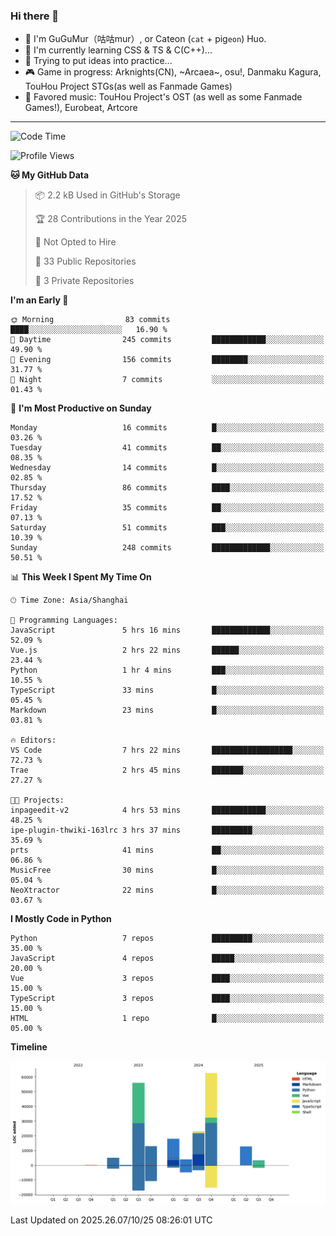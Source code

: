 ### Hi there 👋

- 🧐 I'm GuGuMur（咕咕mur）, or Cateon (`cat` + pig`eon`) Huo.
- 🌱 I'm currently learning CSS & TS & C(C++)...
- 🤔 Trying to put ideas into practice...
- 🎮 Game in progress: Arknights(CN), ~Arcaea~, osu!, Danmaku Kagura, TouHou Project STGs(as well as Fanmade Games)
- 🎵 Favored music: TouHou Project's OST (as well as some Fanmade Games!), Eurobeat, Artcore

----
<!--START_SECTION:waka-->
![Code Time](http://img.shields.io/badge/Code%20Time-8%20hrs%2025%20mins-blue)

![Profile Views](http://img.shields.io/badge/Profile%20Views-0-blue)

**🐱 My GitHub Data** 

> 📦 2.2 kB Used in GitHub's Storage 
 > 
> 🏆 28 Contributions in the Year 2025
 > 
> 🚫 Not Opted to Hire
 > 
> 📜 33 Public Repositories 
 > 
> 🔑 3 Private Repositories 
 > 
**I'm an Early 🐤** 

```text
🌞 Morning                83 commits          ████░░░░░░░░░░░░░░░░░░░░░   16.90 % 
🌆 Daytime                245 commits         ████████████░░░░░░░░░░░░░   49.90 % 
🌃 Evening                156 commits         ████████░░░░░░░░░░░░░░░░░   31.77 % 
🌙 Night                  7 commits           ░░░░░░░░░░░░░░░░░░░░░░░░░   01.43 % 
```
📅 **I'm Most Productive on Sunday** 

```text
Monday                   16 commits          █░░░░░░░░░░░░░░░░░░░░░░░░   03.26 % 
Tuesday                  41 commits          ██░░░░░░░░░░░░░░░░░░░░░░░   08.35 % 
Wednesday                14 commits          █░░░░░░░░░░░░░░░░░░░░░░░░   02.85 % 
Thursday                 86 commits          ████░░░░░░░░░░░░░░░░░░░░░   17.52 % 
Friday                   35 commits          ██░░░░░░░░░░░░░░░░░░░░░░░   07.13 % 
Saturday                 51 commits          ███░░░░░░░░░░░░░░░░░░░░░░   10.39 % 
Sunday                   248 commits         █████████████░░░░░░░░░░░░   50.51 % 
```


📊 **This Week I Spent My Time On** 

```text
🕑︎ Time Zone: Asia/Shanghai

💬 Programming Languages: 
JavaScript               5 hrs 16 mins       █████████████░░░░░░░░░░░░   52.09 % 
Vue.js                   2 hrs 22 mins       ██████░░░░░░░░░░░░░░░░░░░   23.44 % 
Python                   1 hr 4 mins         ███░░░░░░░░░░░░░░░░░░░░░░   10.55 % 
TypeScript               33 mins             █░░░░░░░░░░░░░░░░░░░░░░░░   05.45 % 
Markdown                 23 mins             █░░░░░░░░░░░░░░░░░░░░░░░░   03.81 % 

🔥 Editors: 
VS Code                  7 hrs 22 mins       ██████████████████░░░░░░░   72.73 % 
Trae                     2 hrs 45 mins       ███████░░░░░░░░░░░░░░░░░░   27.27 % 

🐱‍💻 Projects: 
inpageedit-v2            4 hrs 53 mins       ████████████░░░░░░░░░░░░░   48.25 % 
ipe-plugin-thwiki-163lrc 3 hrs 37 mins       █████████░░░░░░░░░░░░░░░░   35.69 % 
prts                     41 mins             ██░░░░░░░░░░░░░░░░░░░░░░░   06.86 % 
MusicFree                30 mins             █░░░░░░░░░░░░░░░░░░░░░░░░   05.04 % 
NeoXtractor              22 mins             █░░░░░░░░░░░░░░░░░░░░░░░░   03.67 % 
```

**I Mostly Code in Python** 

```text
Python                   7 repos             █████████░░░░░░░░░░░░░░░░   35.00 % 
JavaScript               4 repos             █████░░░░░░░░░░░░░░░░░░░░   20.00 % 
Vue                      3 repos             ████░░░░░░░░░░░░░░░░░░░░░   15.00 % 
TypeScript               3 repos             ████░░░░░░░░░░░░░░░░░░░░░   15.00 % 
HTML                     1 repo              █░░░░░░░░░░░░░░░░░░░░░░░░   05.00 % 
```



**Timeline**

![Lines of Code chart](https://raw.githubusercontent.com/GuGuMur/GuGuMur/main/assets/bar_graph.png)


 Last Updated on 2025.26.07/10/25 08:26:01 UTC
<!--END_SECTION:waka-->

<!-- ![Metrics](https://metrics.lecoq.io/GuGuMur?template=classic&config.timezone=Asia%2FShanghai) -->
